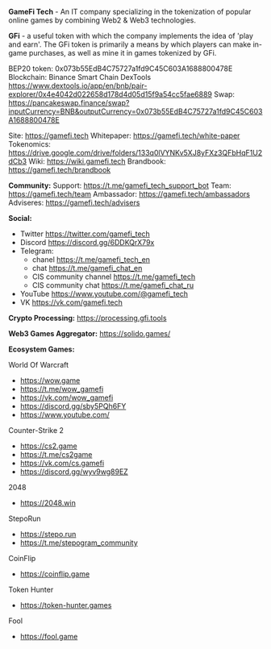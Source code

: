 **GameFi Tech** - An IT company specializing in the tokenization of popular online games by combining Web2 & Web3 technologies.

**GFi** - a useful token with which the company implements the idea of ​​'play and earn'. The GFi token is primarily a means by which players can make in-game purchases, as well as mine it in games tokenized by GFi.

BEP20 token: 0x073b55EdB4C75727a1fd9C45C603A1688800478E
Blockchain: Binance Smart Chain
DexTools https://www.dextools.io/app/en/bnb/pair-explorer/0x4e4042d022658d178d4d05d15f9a54cc5fae6889
Swap: https://pancakeswap.finance/swap?inputCurrency=BNB&outputCurrency=0x073b55EdB4C75727a1fd9C45C603A1688800478E

Site: https://gamefi.tech
Whitepaper: https://gamefi.tech/white-paper
Tokenomics: https://drive.google.com/drive/folders/133q0lVYNKv5XJ8yFXz3QFbHqF1U2dCb3
Wiki: https://wiki.gamefi.tech
Brandbook: https://gamefi.tech/brandbook

**Community:**
  Support: https://t.me/gamefi_tech_support_bot
  Team: https://gamefi.tech/team
  Ambassador: https://gamefi.tech/ambassadors
  Adviseres: https://gamefi.tech/advisers

**Social:**
  - Twitter https://twitter.com/gamefi_tech
  - Discord https://discord.gg/6DDKQrX79x
  - Telegram:
    - chanel https://t.me/gamefi_tech_en
    - chat https://t.me/gamefi_chat_en
    - CIS community channel https://t.me/gamefi_tech
    - CIS community chat https://t.me/gamefi_chat_ru
  - YouTube https://www.youtube.com/@gamefi_tech
  - VK https://vk.com/gamefi.tech

**Crypto Processing:** https://processing.gfi.tools

**Web3 Games Aggregator:** https://solido.games/

**Ecosystem Games:**

  World Of Warcraft
  - https://wow.game
  - https://t.me/wow_gamefi
  - https://vk.com/wow_gamefi
  - https://discord.gg/sby5PQh6FY
  - https://www.youtube.com/

  Counter-Strike 2
  - https://cs2.game
  - https://t.me/cs2game
  - https://vk.com/cs.gamefi
  - https://discord.gg/wyv9wg89EZ

  2048
  - https://2048.win
  
  StepoRun
  - https://stepo.run
  - https://t.me/stepogram_community

  CoinFlip
  - https://coinflip.game

  Token Hunter
  - https://token-hunter.games

  Fool
  - https://fool.game
